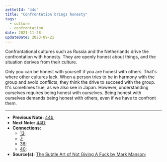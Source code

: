 ```yaml
---
zettelId: "44c"
title: "Confrontation brings honesty"
tags:
  - culture
  - confrontation
date: 2021-11-28
updateDate: 2023-09-21
---
```


Confrontational cultures such as Russia and the Netherlands drive the confrontation with honesty. They are openly honest about things, and the situation derives from their culture.

Only you can be honest with yourself if you are honest with others. That's where other cultures lack. When a person tries to be in harmony with the group and avoid conflicts, they think the drive to succeed with the group. It's sometimes true, as we also see in Japan. However, understanding ourselves requires being honest with ourselves. Being honest with ourselves demands being honest with others, even if we have to confront them.

---

- **Previous Note:** [44b](/notes/44b/);
- **Next Note:** [44D](/notes/44d/);
- **Connections:**
  - [13](/notes/13/);
  - [7](/notes/7/);
  - [36](/notes/36/);
  - [40](/notes/40/);
- **Source(s):** [The Subtle Art of Not Giving A Fuck by Mark Manson](/the-subtle-art-of-not-giving-a-fuck-by-mark-manson-book-summary-review-and-notes/);


